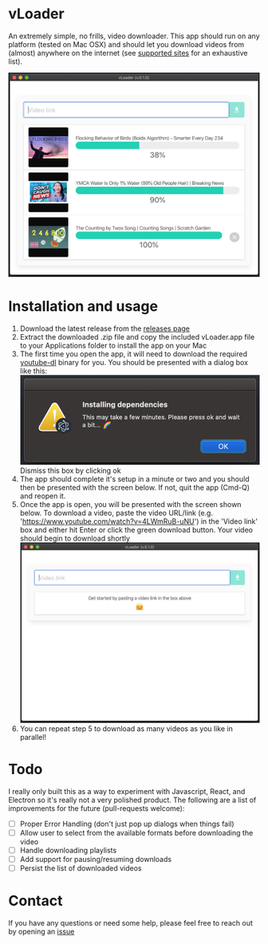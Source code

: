 # vLoader

An extremely simple, no frills, video downloader. This app should run on any platform (tested on Mac OSX) and should let you download videos from (almost) anywhere on the internet (see [supported sites](https://github.com/ytdl-org/youtube-dl/blob/master/docs/supportedsites.md) for an exhaustive list).

![example screenshot](./doc/screenshots/exampleUsage.png)

# Installation and usage

1. Download the latest release from the [releases page](https://github.com/muhummadPatel/vLoader/releases)
2. Extract the downloaded .zip file and copy the included vLoader.app file to your Applications folder to install the app on your Mac
3. The first time you open the app, it will need to download the required [youtube-dl](http://ytdl-org.github.io/youtube-dl/) binary for you. You should be presented with a dialog box like this: ![installation dialog screenshot](./doc/screenshots/dialogBox.png) Dismiss this box by clicking ok
4. The app should complete it's setup in a minute or two and you should then be presented with the screen below. If not, quit the app (Cmd-Q) and reopen it.
5. Once the app is open, you will be presented with the screen shown below. To download a video, paste the video URL/link (e.g. 'https://www.youtube.com/watch?v=4LWmRuB-uNU') in the 'Video link' box and either hit Enter or click the green download button. Your video should begin to download shortly ![main screen screenshot](./doc/screenshots/mainScreen.png)
6. You can repeat step 5 to download as many videos as you like in parallel!

# Todo

I really only built this as a way to experiment with Javascript, React, and Electron so it's really not a very polished product. The following are a list of improvements for the future (pull-requests welcome):

- [ ] Proper Error Handling (don't just pop up dialogs when things fail)
- [ ] Allow user to select from the available formats before downloading the video
- [ ] Handle downloading playlists
- [ ] Add support for pausing/resuming downloads
- [ ] Persist the list of downloaded videos

# Contact

If you have any questions or need some help, please feel free to reach out by opening an [issue](https://github.com/muhummadPatel/vLoader/issues/new)
